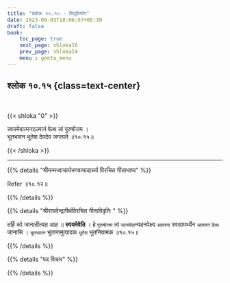 ```yaml
---
title: "श्लोक १०.१५ - विभूतियोग"
date: 2023-09-03T18:06:57+05:30
draft: false
book:
    toc_page: true
    next_page: shloka16
    prev_page: shloka14
    menu : geeta_menu
---
```



## श्लोक १०.१५ {class=text-center}

<br/>

{{< shloka  "0"  >}}

स्वयमेवात्मनाऽत्मानं वेत्थ त्वं पुरुषोत्तम ।  
भूतभावन भूतेश देवदेव जगत्पते ॥१०.१५॥  

{{< /shloka >}}

---


{{% details "श्रीमन्मध्वाचार्यभगवत्पादाचर्य विरचित  गीताभाष्य" %}}

Refer ॥१०.१२॥

{{% /details %}}



{{% details "श्रीराघवेन्द्रतीर्थविरचित गीताविवृतिः " %}}


तर्हि को जानातीत्यत आह ॥ **स्वयमेवेति** । 
हे `पुरुषोत्तम` त्वं `स्वयमेवा`न्यदनपेक्ष्य `आत्मना` 
स्वसामर्थ्येन `आत्मानं` `वेत्थ` जानासि । `भूतभावन`
भूतानामुत्पादक `भूतेश` भूतनियामक ॥१०.१५॥

{{% /details %}}


{{% details "पद विचार" %}}


{{% /details %}}

